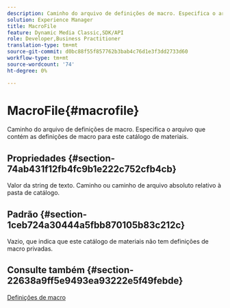 ```yaml
---
description: Caminho do arquivo de definições de macro. Especifica o arquivo que contém as definições de macro para este catálogo de materiais.
solution: Experience Manager
title: MacroFile
feature: Dynamic Media Classic,SDK/API
role: Developer,Business Practitioner
translation-type: tm+mt
source-git-commit: d0bc88f55f857762b3bab4c76d1e3f3dd2733d60
workflow-type: tm+mt
source-wordcount: '74'
ht-degree: 0%

---
```



# MacroFile{#macrofile}

Caminho do arquivo de definições de macro. Especifica o arquivo que contém as definições de macro para este catálogo de materiais.

## Propriedades {#section-74ab431f12fb4fc9b1e222c752cfb4cb}

Valor da string de texto. Caminho ou caminho de arquivo absoluto relativo à pasta de catálogo.

## Padrão {#section-1ceb724a30444a5fbb870105b83c212c}

Vazio, que indica que este catálogo de materiais não tem definições de macro privadas.

## Consulte também {#section-22638a9ff5e9493ea93222e5f49febde}

[Definições de macro](../../../../../ir-api/material-cat/image-rendering-api-ref/c-ir-material-catalog/c-ir-macro-definition-reference/c-ir-macro-definition-reference.md#concept-477b77fa187147bfa55fa67134d4a453)
